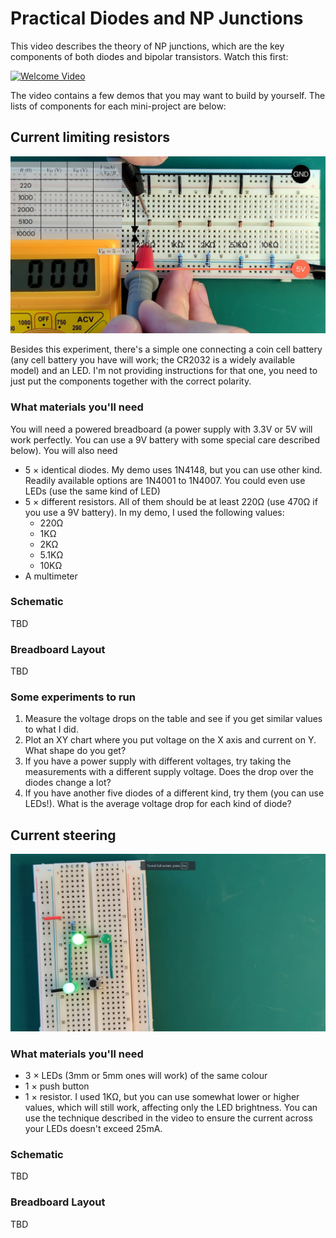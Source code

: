 # Practical Diodes and NP Junctions

This video describes the theory of NP junctions, which are the key components of both diodes and bipolar transistors.
Watch this first:

[![Welcome Video](https://img.youtube.com/vi/BSDhYTIodgU/0.jpg)](https://www.youtube.com/watch?v=BSDhYTIodgU)

The video contains a few demos that you may want to build by yourself. The lists of components for each mini-project are below:

## Current limiting resistors

![Screencap for current limiting](resistors.png)

Besides this experiment, there's a simple one connecting a coin cell battery (any cell battery you have will work; the CR2032 is a widely available model) and an LED. I'm not providing instructions for that one, you need to just put the components together with the correct polarity.

### What materials you'll need

You will need a powered breadboard (a power supply with 3.3V or 5V will work perfectly. You can use a 9V battery with some special care described below). You will also need

* 5 × identical diodes. My demo uses 1N4148, but you can use other kind. Readily available options are 1N4001 to 1N4007. You could even use LEDs (use the same kind of LED)
* 5 × different resistors. All of them should be at least 220Ω (use 470Ω if you use a 9V battery). In my demo, I used the following values:
  * 220Ω
  * 1KΩ
  * 2KΩ
  * 5.1KΩ
  * 10KΩ
* A multimeter

### Schematic

TBD

### Breadboard Layout

TBD

### Some experiments to run

1. Measure the voltage drops on the table and see if you get similar values to what I did.
2. Plot an XY chart where you put voltage on the X axis and current on Y. What shape do you get?
3. If you have a power supply with different voltages, try taking the measurements with a different supply voltage. Does the drop over the diodes change a lot?
4. If you have another five diodes of a different kind, try them (you can use LEDs!). What is the average voltage drop for each kind of diode?

## Current steering

![Screencap for current steering](current-steering.png)

### What materials you'll need

- 3 × LEDs (3mm or 5mm ones will work) of the same colour
- 1 × push button
- 1 × resistor. I used 1KΩ, but you can use somewhat lower or higher values, which will still work, affecting only the LED brightness. You can use the technique described in the video to ensure the current across your LEDs doesn't exceed 25mA.

### Schematic

TBD

### Breadboard Layout

TBD
